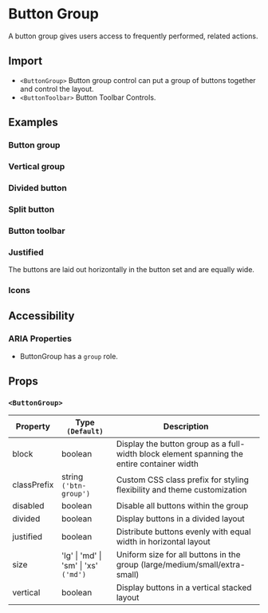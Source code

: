 # Button Group

A button group gives users access to frequently performed, related actions.

## Import

<!--{include:<import-guide>}-->

- `<ButtonGroup>` Button group control can put a group of buttons together and control the layout.
- `<ButtonToolbar>` Button Toolbar Controls.

## Examples

### Button group

<!--{include:`group.md`}-->

### Vertical group

<!--{include:`vertical.md`}-->

### Divided button

<!--{include:`divided.md`}-->

### Split button

<!--{include:`split-button.md`}-->

### Button toolbar

<!--{include:`toolbar.md`}-->

### Justified

The buttons are laid out horizontally in the button set and are equally wide.

<!--{include:`justified.md`}-->

### Icons

<!--{include:`icon-group.md`}-->

## Accessibility

### ARIA Properties

- ButtonGroup has a `group` role.

## Props

### `<ButtonGroup>`

| Property    | Type `(Default)`                      | Description                                                                                |
| ----------- | ------------------------------------- | ------------------------------------------------------------------------------------------ |
| block       | boolean                               | Display the button group as a full-width block element spanning the entire container width |
| classPrefix | string `('btn-group')`                | Custom CSS class prefix for styling flexibility and theme customization                    |
| disabled    | boolean                               | Disable all buttons within the group                                                       |
| divided     | boolean                               | Display buttons in a divided layout                                                        |
| justified   | boolean                               | Distribute buttons evenly with equal width in horizontal layout                            |
| size        | 'lg' \| 'md' \| 'sm' \| 'xs' `('md')` | Uniform size for all buttons in the group (large/medium/small/extra-small)                 |
| vertical    | boolean                               | Display buttons in a vertical stacked layout                                               |
